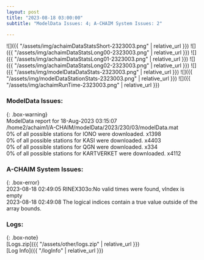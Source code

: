 ```yaml
---
layout: post
title: "2023-08-18 03:00:00"
subtitle: "ModelData Issues: 4; A-CHAIM System Issues: 2"

---
```


![]({{ "/assets/img/achaimDataStatsShort-2323003.png" | relative_url }})
![]({{ "/assets/img/achaimDataStatsLong00-2323003.png" | relative_url }})
![]({{ "/assets/img/achaimDataStatsLong01-2323003.png" | relative_url }})
![]({{ "/assets/img/achaimDataStatsLong02-2323003.png" | relative_url }})
![]({{ "/assets/img/modelDataDataStats-2323003.png" | relative_url }})
![]({{ "/assets/img/modelDataStationStats-2323003.png" | relative_url }})
![]({{ "/assets/img/achaimRunTime-2323003.png" | relative_url }})


### ModelData Issues:  
  
{: .box-warning}  
 ModelData report for 18-Aug-2023 03:15:07   
 /home2/achaim1/A-CHAIM/modelData/2023/230/03/modelData.mat   
 0% of all possible stations for IONO were downloaded. x1398   
 0% of all possible stations for KASI were downloaded. x4403   
 0% of all possible stations for QGN were downloaded. x334   
 0% of all possible stations for KARTVERKET were downloaded. x4112   
  
### A-CHAIM System Issues:  
  
{: .box-error}  
2023-08-18 02:49:05 RINEX303o:No valid times were found, vIndex is empty  
2023-08-18 02:49:08 The logical indices contain a true value outside of the array bounds.  

### Logs:  
  
{: .box-note}  
[Logs.zip]({{ "/assets/other/logs.zip" | relative_url }})  
[Log Info]({{ "/logInfo" | relative_url }})  
